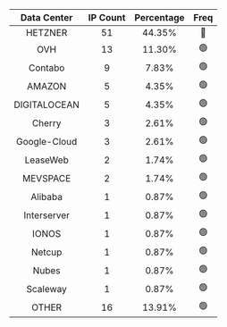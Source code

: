 | Data Center | IP Count | Percentage | Freq |
|:------------:|:--------:|:-----------:|:-----:|
| HETZNER | 51 | 44.35% | 🔴 |
| OVH | 13 | 11.30% | 🟢 |
| Contabo | 9 | 7.83% | 🟢 |
| AMAZON | 5 | 4.35% | 🟢 |
| DIGITALOCEAN | 5 | 4.35% | 🟢 |
| Cherry | 3 | 2.61% | 🟢 |
| Google-Cloud | 3 | 2.61% | 🟢 |
| LeaseWeb | 2 | 1.74% | 🟢 |
| MEVSPACE | 2 | 1.74% | 🟢 |
| Alibaba | 1 | 0.87% | 🟢 |
| Interserver | 1 | 0.87% | 🟢 |
| IONOS | 1 | 0.87% | 🟢 |
| Netcup | 1 | 0.87% | 🟢 |
| Nubes | 1 | 0.87% | 🟢 |
| Scaleway | 1 | 0.87% | 🟢 |
| OTHER | 16 | 13.91% | 🟢 |